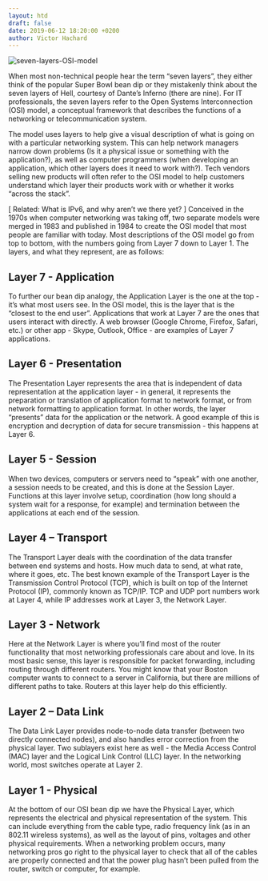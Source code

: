 ```yaml
---
layout: htd
draft: false
date: 2019-06-12 18:20:00 +0200
author: Victor Hachard
---
```


![seven-layers-OSI-model]({{site.baseurl}}/res/osi-model/seven-layers-OSI-model.png)

When most non-technical people hear the term “seven layers”, they either think of the popular Super Bowl bean dip or they mistakenly think about the seven layers of Hell, courtesy of Dante’s Inferno (there are nine). For IT professionals, the seven layers refer to the Open Systems Interconnection (OSI) model, a conceptual framework that describes the functions of a networking or telecommunication system.

The model uses layers to help give a visual description of what is going on with a particular networking system. This can help network managers narrow down problems (Is it a physical issue or something with the application?), as well as computer programmers (when developing an application, which other layers does it need to work with?). Tech vendors selling new products will often refer to the OSI model to help customers understand which layer their products work with or whether it works “across the stack”.

[ Related: What is IPv6, and why aren’t we there yet? ]
Conceived in the 1970s when computer networking was taking off, two separate models were merged in 1983 and published in 1984 to create the OSI model that most people are familiar with today. Most descriptions of the OSI model go from top to bottom, with the numbers going from Layer 7 down to Layer 1. The layers, and what they represent, are as follows:

## Layer 7 - Application

To further our bean dip analogy, the Application Layer is the one at the top - it’s what most users see. In the OSI model, this is the layer that is the “closest to the end user”. Applications that work at Layer 7 are the ones that users interact with directly. A web browser (Google Chrome, Firefox, Safari, etc.) or other app - Skype, Outlook, Office - are examples of Layer 7 applications.

## Layer 6 - Presentation

The Presentation Layer represents the area that is independent of data representation at the application layer - in general, it represents the preparation or translation of application format to network format, or from network formatting to application format. In other words, the layer “presents” data for the application or the network. A good example of this is encryption and decryption of data for secure transmission - this happens at Layer 6.

## Layer 5 - Session

When two devices, computers or servers need to “speak” with one another, a session needs to be created, and this is done at the Session Layer. Functions at this layer involve setup, coordination (how long should a system wait for a response, for example) and termination between the applications at each end of the session.

## Layer 4 – Transport

The Transport Layer deals with the coordination of the data transfer between end systems and hosts. How much data to send, at what rate, where it goes, etc. The best known example of the Transport Layer is the Transmission Control Protocol (TCP), which is built on top of the Internet Protocol (IP), commonly known as TCP/IP. TCP and UDP port numbers work at Layer 4, while IP addresses work at Layer 3, the Network Layer.

## Layer 3 - Network

Here at the Network Layer is where you’ll find most of the router functionality that most networking professionals care about and love. In its most basic sense, this layer is responsible for packet forwarding, including routing through different routers. You might know that your Boston computer wants to connect to a server in California, but there are millions of different paths to take. Routers at this layer help do this efficiently.

## Layer 2 – Data Link

The Data Link Layer provides node-to-node data transfer (between two directly connected nodes), and also handles error correction from the physical layer. Two sublayers exist here as well - the Media Access Control (MAC) layer and the Logical Link Control (LLC) layer. In the networking world, most switches operate at Layer 2.

## Layer 1 - Physical

At the bottom of our OSI bean dip we have the Physical Layer, which represents the electrical and physical representation of the system. This can include everything from the cable type, radio frequency link (as in an 802.11 wireless systems), as well as the layout of pins, voltages and other physical requirements. When a networking problem occurs, many networking pros go right to the physical layer to check that all of the cables are properly connected and that the power plug hasn’t been pulled from the router, switch or computer, for example.
